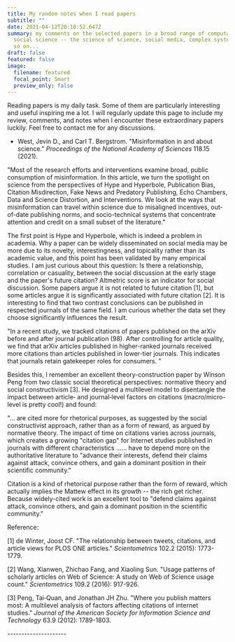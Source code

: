 ```yaml
---
title: My random notes when I read papers
subtitle: ""
date: 2021-04-12T20:10:52.647Z
summary: my comments on the selected papers in a broad range of computational
  social science -- the science of science, social media, complex systems, and
  so on...
draft: false
featured: false
image:
  filename: featured
  focal_point: Smart
  preview_only: false
---
```

Reading papers is my daily task. Some of them are particularly interesting and useful inspiring me a lot. I will regularly update this page to include my review, comments, and notes when I encounter these extraordinary papers luckily. Feel free to contact me for any discussions.

* West, Jevin D., and Carl T. Bergstrom. "Misinformation in and about science." *Proceedings of the National Academy of Sciences* 118.15 (2021).

"Most of the research efforts and interventions examine broad, public consumption of misinformation. In this article, we turn the spotlight on science from the perspectives of Hype and Hyperbole, Publication Bias, Citation Misdirection, Fake News and Predatory Publishing, Echo Chambers, Data and Science Distortion, and Interventions. We look at the ways that misinformation can travel within science due to misaligned incentives, out-of-date publishing norms, and socio-technical systems that concentrate attention and credit on a small subset of the literature."

The first point is Hype and Hyperbole, which is indeed a problem in academia. Why a paper can be widely disseminated on social media may be more due to its novelty, interestingness, and topicality rather than its academic value, and this point has been validated by many empirical studies. I am just curious about this question: Is there a relationship, correlation or casuality, between the social discussion at the early stage and the paper's future citation? Altmetric score is an indicator for social discussion. Some papers argue it is not related to future citation \[1], but some articles argue it is significantly associated with future citation \[2]. It is interesting to find that two contrast conclusions can be published in respected journals of the same field. I am curious whether the data set they choose significantly influences the result.

"In a recent study, we tracked citations of papers published on the arXiv before and after journal publication (98). After controlling for article quality, we find that arXiv articles published in higher-ranked journals received more citations than articles published in lower-tier journals. This indicates that journals retain gatekeeper roles for consumers. "

Besides this, I remember an excellent theory-construction paper by Winson Peng from two classic social theoretical perspectives: normative theory and social constructivism \[3]. He designed a multilevel model to disentangle the impact between article‐ and journal‐level factors on citations (macro/micro-level is pretty cool!) and found:

"… are cited more for rhetorical purposes, as suggested by the social constructivist approach, rather than as a form of reward, as argued by normative theory. The impact of time on citations varies across journals, which creates a growing "citation gap" for Internet studies published in journals with different characteristics …… have to depend more on the authoritative literature to "advance their interests, defend their claims against attack, convince others, and gain a dominant position in their scientific community."

Citation is a kind of rhetorical purpose rather than the form of reward, which actually implies the Mattew effect in its growth -- the rich get richer. Because widely-cited work is an excellent tool to "defend claims against attack, convince others, and gain a dominant position in the scientific community."

Reference:

\[1] de Winter, Joost CF. "The relationship between tweets, citations, and article views for PLOS ONE articles." *Scientometrics* 102.2 (2015): 1773-1779.

\[2] Wang, Xianwen, Zhichao Fang, and Xiaoling Sun. "Usage patterns of scholarly articles on Web of Science: A study on Web of Science usage count." *Scientometrics* 109.2 (2016): 917-926.

\[3] Peng, Tai‐Quan, and Jonathan JH Zhu. "Where you publish matters most: A multilevel analysis of factors affecting citations of internet studies." *Journal of the American Society for Information Science and Technology* 63.9 (2012): 1789-1803.

\---------------------